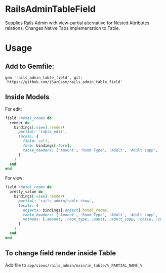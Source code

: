 # RailsAdminTableField
Supplies Rails Admin with view-partial alternative for Nested Attributes relations.
Changes Native Tabs implementation to Table.

# Usage
## Add to Gemfile:
`gem 'rails_admin_table_field', git: 'https://github.com/iSarCasm/rails_admin_table_field'`

## Inside Models
For edit:
```ruby
field :hotel_rooms do
  render do
    bindings[:view].render(
      partial: 'table_edit',
      locals: {
        field: self,
        form: bindings[:form],
        table_headers: ['Amount', 'Room Type', 'Adult', 'Adult supp', 'Child', 'Child supp', 'Infant', 'Infant supp', 'Senior', 'Senior supp']
      }
    )
  end
end
```
For view:
```ruby
field :hotel_rooms do
  pretty_value do
    bindings[:view].render(
      partial: 'rails_admin/table_show',
      locals: {
        objects: bindings[:object].hotel_rooms,
        table_headers: ['Amount', 'Room Type', 'Adult', 'Adult supp', 'Child', 'Child supp', 'Infant', 'Infant supp', 'Senior', 'Senior supp'],
        methods: [:amount, :room_type, :adult, :adult_supp, :child, :child_supp, :infant, :infant_supp, :senior, :senior_supp]
      }
    )
  end
end
```

## To change field render inside Table
Add file to `app/views/rails_admin/main/in_table/%_PARTIAL_NAME_%`
